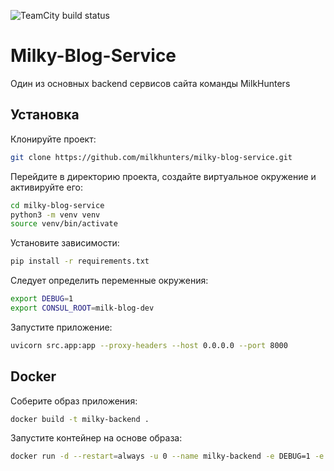 ![TeamCity build status](https://teamcity.milkhunters.ru/app/rest/builds/buildType:id:MilkhuntersBackend_Build_Prod/statusIcon.svg)

# Milky-Blog-Service
Один из основных backend сервисов сайта команды MilkHunters
 

## Установка

Клонируйте проект:
```bash
git clone https://github.com/milkhunters/milky-blog-service.git
```

Перейдите в директорию проекта, создайте виртуальное окружение и активируйте его:
```bash
cd milky-blog-service
python3 -m venv venv
source venv/bin/activate
```

Установите зависимости:

```bash
pip install -r requirements.txt
```

Следует определить переменные окружения:
```bash
export DEBUG=1
export CONSUL_ROOT=milk-blog-dev
```

Запустите приложение:
```bash
uvicorn src.app:app --proxy-headers --host 0.0.0.0 --port 8000
```

## Docker

Соберите образ приложения:
```bash
docker build -t milky-backend .
```

Запустите контейнер на основе образа:
```bash
docker run -d --restart=always -u 0 --name milky-backend -e DEBUG=1 -e CONSUL_ROOT=milk-back-dev -p 8000:8000 -m 1024m --cpus=2 milky-backend
```
